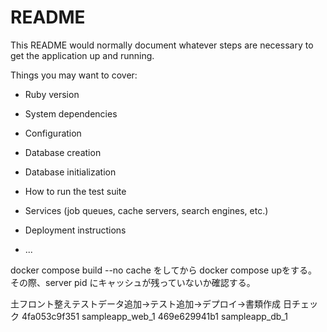 # README

This README would normally document whatever steps are necessary to get the
application up and running.

Things you may want to cover:

* Ruby version

* System dependencies

* Configuration

* Database creation

* Database initialization

* How to run the test suite

* Services (job queues, cache servers, search engines, etc.)

* Deployment instructions

* ...

docker compose build --no cache をしてから docker compose upをする。
その際、server pid にキャッシュが残っていないか確認する。


土フロント整えテストデータ追加→テスト追加→デプロイ→書類作成
日チェック
4fa053c9f351 sampleapp_web_1
469e629941b1 sampleapp_db_1